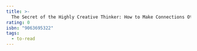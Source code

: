 ```yaml
---
title: >-
  The Secret of the Highly Creative Thinker: How to Make Connections Others Don't
rating: 0
isbn: "9063695322"
tags:
  - to-read
---
```


